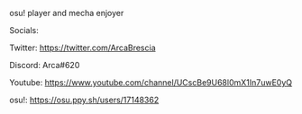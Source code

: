 osu! player and mecha enjoyer

Socials:

Twitter: https://twitter.com/ArcaBrescia

Discord: Arca#620

Youtube: https://www.youtube.com/channel/UCscBe9U68l0mX1In7uwE0yQ

osu!: https://osu.ppy.sh/users/17148362

